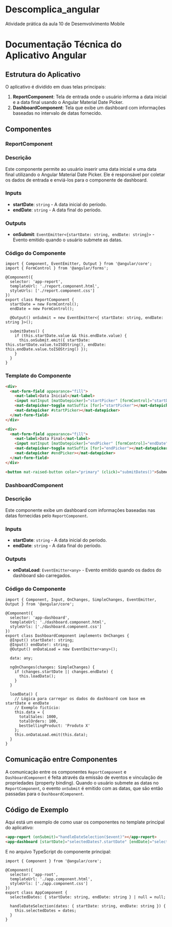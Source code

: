 # Descomplica_angular
Atividade prática da aula 10 de Desemvolvimento Mobile
# Documentação Técnica do Aplicativo Angular

## Estrutura do Aplicativo

O aplicativo é dividido em duas telas principais:

1. **ReportComponent**: Tela de entrada onde o usuário informa a data inicial e a data final usando o Angular Material Date Picker.
2. **DashboardComponent**: Tela que exibe um dashboard com informações baseadas no intervalo de datas fornecido.

## Componentes

### ReportComponent

### Descrição

Este componente permite ao usuário inserir uma data inicial e uma data final utilizando o Angular Material Date Picker. Ele é responsável por coletar os dados de entrada e enviá-los para o componente de dashboard.

### Inputs

- **startDate**: `string` - A data inicial do período.
- **endDate**: `string` - A data final do período.

### Outputs

- **onSubmit**: `EventEmitter<{startDate: string, endDate: string}>` - Evento emitido quando o usuário submete as datas.

### Código do Componente

```tsx
import { Component, EventEmitter, Output } from '@angular/core';
import { FormControl } from '@angular/forms';

@Component({
  selector: 'app-report',
  templateUrl: './report.component.html',
  styleUrls: ['./report.component.css']
})
export class ReportComponent {
  startDate = new FormControl();
  endDate = new FormControl();

  @Output() onSubmit = new EventEmitter<{ startDate: string, endDate: string }>();

  submitDates() {
    if (this.startDate.value && this.endDate.value) {
      this.onSubmit.emit({ startDate: this.startDate.value.toISOString(), endDate: this.endDate.value.toISOString() });
    }
  }
}
```

### Template do Componente

```html
<div>
  <mat-form-field appearance="fill">
    <mat-label>Data Inicial</mat-label>
    <input matInput [matDatepicker]="startPicker" [formControl]="startDate">
    <mat-datepicker-toggle matSuffix [for]="startPicker"></mat-datepicker-toggle>
    <mat-datepicker #startPicker></mat-datepicker>
  </mat-form-field>
</div>

<div>
  <mat-form-field appearance="fill">
    <mat-label>Data Final</mat-label>
    <input matInput [matDatepicker]="endPicker" [formControl]="endDate">
    <mat-datepicker-toggle matSuffix [for]="endPicker"></mat-datepicker-toggle>
    <mat-datepicker #endPicker></mat-datepicker>
  </mat-form-field>
</div>

<button mat-raised-button color="primary" (click)="submitDates()">Submeter</button>

```

### DashboardComponent

### Descrição

Este componente exibe um dashboard com informações baseadas nas datas fornecidas pelo `ReportComponent`.

### Inputs

- **startDate**: `string` - A data inicial do período.
- **endDate**: `string` - A data final do período.

### Outputs

- **onDataLoad**: `EventEmitter<any>` - Evento emitido quando os dados do dashboard são carregados.

### Código do Componente

```tsx
import { Component, Input, OnChanges, SimpleChanges, EventEmitter, Output } from '@angular/core';

@Component({
  selector: 'app-dashboard',
  templateUrl: './dashboard.component.html',
  styleUrls: ['./dashboard.component.css']
})
export class DashboardComponent implements OnChanges {
  @Input() startDate!: string;
  @Input() endDate!: string;
  @Output() onDataLoad = new EventEmitter<any>();

  data: any;

  ngOnChanges(changes: SimpleChanges) {
    if (changes.startDate || changes.endDate) {
      this.loadData();
    }
  }

  loadData() {
    // Lógica para carregar os dados do dashboard com base em startDate e endDate
    // Exemplo fictício:
    this.data = {
      totalSales: 1000,
      totalOrders: 100,
      bestSellingProduct: 'Produto X'
    };
    this.onDataLoad.emit(this.data);
  }
}
```

## Comunicação entre Componentes

A comunicação entre os componentes `ReportComponent` e `DashboardComponent` é feita através da emissão de eventos e vinculação de propriedades (property binding). Quando o usuário submete as datas no `ReportComponent`, o evento `onSubmit` é emitido com as datas, que são então passadas para o `DashboardComponent`.

## Código de Exemplo

Aqui está um exemplo de como usar os componentes no template principal do aplicativo:

```html
<app-report (onSubmit)="handleDateSelection($event)"></app-report>
<app-dashboard [startDate]="selectedDates?.startDate" [endDate]="selectedDates?.endDate"></app-dashboard>

```

E no arquivo TypeScript do componente principal:

```tsx
import { Component } from '@angular/core';

@Component({
  selector: 'app-root',
  templateUrl: './app.component.html',
  styleUrls: ['./app.component.css']
})
export class AppComponent {
  selectedDates: { startDate: string, endDate: string } | null = null;

  handleDateSelection(dates: { startDate: string, endDate: string }) {
    this.selectedDates = dates;
  }
}

```
